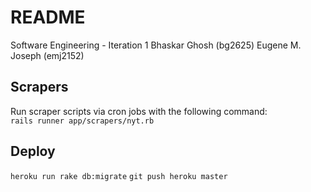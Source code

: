 # README

Software Engineering - Iteration 1
Bhaskar Ghosh (bg2625)
Eugene M. Joseph (emj2152)


## Scrapers
Run scraper scripts via cron jobs with the following command:  
`rails runner app/scrapers/nyt.rb`



## Deploy
`heroku run rake db:migrate`
`git push heroku master`
